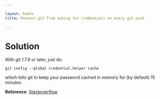 ```yaml
---

layout: howto
title: Prevent git from asking for credentials on every git push

---
```



Solution
========

With git 1.7.9 or later, just do:

``` 
git config --global credential.helper cache 
```

which tells git to keep your password cached in memory for (by default) 15 minutes.

**Reference**: [Stackoverflow](http://stackoverflow.com/questions/5343068/is-there-a-way-to-skip-password-typing-when-using-https-github)